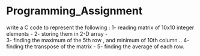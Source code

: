 # Programming_Assignment

 write a C code to represent the following : 
 1- reading matrix of 10x10 integer elements - 
 2- storing them in 2-D array -    
 3- finding the maximum of the 5th row , and minimum of 10th column .. 
 4- finding the transpose of the matrix  - 
 5- finding the average of each row.
 
